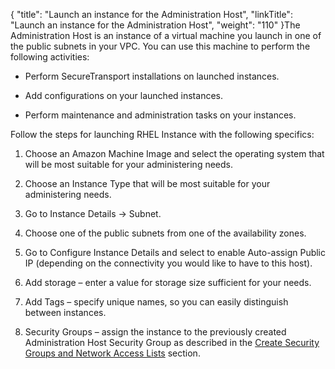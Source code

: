 {
    "title": "Launch an instance for the Administration Host",
    "linkTitle": "Launch an instance for the Administration Host",
    "weight": "110"
}The Administration Host is an instance of a virtual machine you launch in one of the public subnets in your VPC. You can use this machine to perform the following activities:

-   Perform SecureTransport installations on launched instances.
-   Add configurations on your launched instances.
-   Perform maintenance and administration tasks on your instances.

Follow the steps for launching RHEL Instance with the following specifics:

1.  Choose an Amazon Machine Image and select the operating system that will be most suitable for your administering needs.
2.  Choose an Instance Type that will be most suitable for your administering needs.
3.  Go to Instance Details -> Subnet.
4.  Choose one of the public subnets from one of the availability zones.
5.  Go to Configure Instance Details and select to enable Auto-assign Public IP (depending on the connectivity you would like to have to this host).
6.  Add storage – enter a value for storage size sufficient for your needs.
7.  Add Tags – specify unique names, so you can easily distinguish between instances.
8.  Security Groups – assign the instance to the previously created Administration Host Security Group as described in the [](../../st_create_secgroups)[Create Security Groups and Network Access Lists](../../st_create_secgroups) section.
